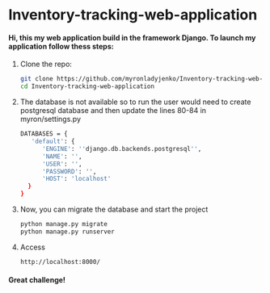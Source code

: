 # Inventory-tracking-web-application

#### Hi, this my web application build in the framework Django. To launch my application follow thess steps:

1. Clone the repo:

    ```sh
    git clone https://github.com/myronladyjenko/Inventory-tracking-web-application.git  
    cd Inventory-tracking-web-application
    ```

2. The database is not available so to run the user would need to create postgresql database and then update the lines 80-84 in myron/settings.py

    ```sh
    DATABASES = {  
       'default': {  
          'ENGINE': ''django.db.backends.postgresql'',  
          'NAME': '',  
          'USER': '',  
          'PASSWORD': '',  
          'HOST': 'localhost'  
      }
    }
    ```
3. Now, you can migrate the database and start the project
    
    ```sh
    python manage.py migrate
    python manage.py runserver
    ```
    
4. Access 

    ```sh
    http://localhost:8000/
    ```
#### Great challenge!     
    
